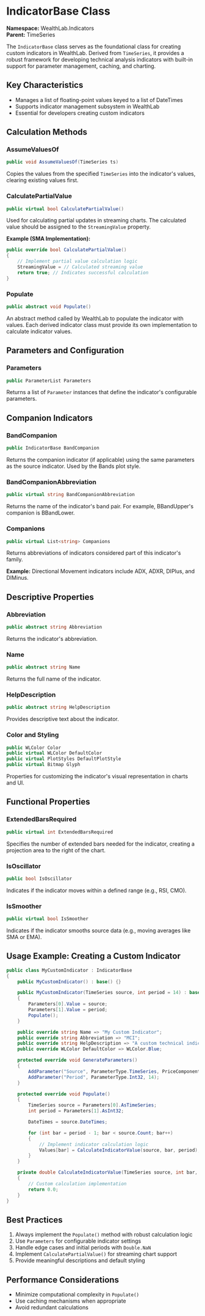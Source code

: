 # IndicatorBase Class

**Namespace:** WealthLab.Indicators  
**Parent:** TimeSeries

The `IndicatorBase` class serves as the foundational class for creating custom indicators in WealthLab. Derived from `TimeSeries`, it provides a robust framework for developing technical analysis indicators with built-in support for parameter management, caching, and charting.

## Key Characteristics

- Manages a list of floating-point values keyed to a list of DateTimes
- Supports indicator management subsystem in WealthLab
- Essential for developers creating custom indicators

## Calculation Methods

### AssumeValuesOf
```csharp
public void AssumeValuesOf(TimeSeries ts)
```
Copies the values from the specified `TimeSeries` into the indicator's values, clearing existing values first.

### CalculatePartialValue
```csharp
public virtual bool CalculatePartialValue()
```
Used for calculating partial updates in streaming charts. The calculated value should be assigned to the `StreamingValue` property.

**Example (SMA Implementation):**
```csharp
public override bool CalculatePartialValue()
{
    // Implement partial value calculation logic
    StreamingValue = // Calculated streaming value
    return true; // Indicates successful calculation
}
```

### Populate
```csharp
public abstract void Populate()
```
An abstract method called by WealthLab to populate the indicator with values. Each derived indicator class must provide its own implementation to calculate indicator values.

## Parameters and Configuration

### Parameters
```csharp
public ParameterList Parameters
```
Returns a list of `Parameter` instances that define the indicator's configurable parameters.

## Companion Indicators

### BandCompanion
```csharp
public IndicatorBase BandCompanion
```
Returns the companion indicator (if applicable) using the same parameters as the source indicator. Used by the Bands plot style.

### BandCompanionAbbreviation
```csharp
public virtual string BandCompanionAbbreviation
```
Returns the name of the indicator's band pair. For example, BBandUpper's companion is BBandLower.

### Companions
```csharp
public virtual List<string> Companions
```
Returns abbreviations of indicators considered part of this indicator's family. 

**Example:** Directional Movement indicators include ADX, ADXR, DIPlus, and DIMinus.

## Descriptive Properties

### Abbreviation
```csharp
public abstract string Abbreviation
```
Returns the indicator's abbreviation.

### Name
```csharp
public abstract string Name
```
Returns the full name of the indicator.

### HelpDescription
```csharp
public abstract string HelpDescription
```
Provides descriptive text about the indicator.

### Color and Styling
```csharp
public WLColor Color
public virtual WLColor DefaultColor
public virtual PlotStyles DefaultPlotStyle
public virtual Bitmap Glyph
```
Properties for customizing the indicator's visual representation in charts and UI.

## Functional Properties

### ExtendedBarsRequired
```csharp
public virtual int ExtendedBarsRequired
```
Specifies the number of extended bars needed for the indicator, creating a projection area to the right of the chart.

### IsOscillator
```csharp
public bool IsOscillator
```
Indicates if the indicator moves within a defined range (e.g., RSI, CMO).

### IsSmoother
```csharp
public virtual bool IsSmoother
```
Indicates if the indicator smooths source data (e.g., moving averages like SMA or EMA).

## Usage Example: Creating a Custom Indicator

```csharp
public class MyCustomIndicator : IndicatorBase
{
    public MyCustomIndicator() : base() {}

    public MyCustomIndicator(TimeSeries source, int period = 14) : base()
    {
        Parameters[0].Value = source;
        Parameters[1].Value = period;
        Populate();
    }

    public override string Name => "My Custom Indicator";
    public override string Abbreviation => "MCI";
    public override string HelpDescription => "A custom technical indicator";
    public override WLColor DefaultColor => WLColor.Blue;

    protected override void GenerateParameters()
    {
        AddParameter("Source", ParameterType.TimeSeries, PriceComponent.Close);
        AddParameter("Period", ParameterType.Int32, 14);
    }

    protected override void Populate()
    {
        TimeSeries source = Parameters[0].AsTimeSeries;
        int period = Parameters[1].AsInt32;

        DateTimes = source.DateTimes;

        for (int bar = period - 1; bar < source.Count; bar++)
        {
            // Implement indicator calculation logic
            Values[bar] = CalculateIndicatorValue(source, bar, period);
        }
    }

    private double CalculateIndicatorValue(TimeSeries source, int bar, int period)
    {
        // Custom calculation implementation
        return 0.0;
    }
}
```

## Best Practices

1. Always implement the `Populate()` method with robust calculation logic
2. Use `Parameters` for configurable indicator settings
3. Handle edge cases and initial periods with `Double.NaN`
4. Implement `CalculatePartialValue()` for streaming chart support
5. Provide meaningful descriptions and default styling

## Performance Considerations

- Minimize computational complexity in `Populate()`
- Use caching mechanisms when appropriate
- Avoid redundant calculations 